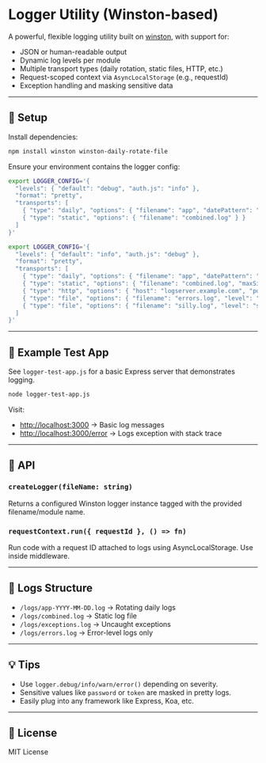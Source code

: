 # Logger Utility (Winston-based)

A powerful, flexible logging utility built on [winston](https://github.com/winstonjs/winston), with support for:

* JSON or human-readable output
* Dynamic log levels per module
* Multiple transport types (daily rotation, static files, HTTP, etc.)
* Request-scoped context via `AsyncLocalStorage` (e.g., requestId)
* Exception handling and masking sensitive data

---

## 🔧 Setup

Install dependencies:

```bash
npm install winston winston-daily-rotate-file
```

Ensure your environment contains the logger config:

```bash
export LOGGER_CONFIG='{
  "levels": { "default": "debug", "auth.js": "info" },
  "format": "pretty",
  "transports": [
    { "type": "daily", "options": { "filename": "app", "datePattern": "YYYY-MM-DD", "maxFiles": "14d" } },
    { "type": "static", "options": { "filename": "combined.log" } }
  ]
}'
```
```bash
export LOGGER_CONFIG='{
  "levels": { "default": "info", "auth.js": "debug" },
  "format": "pretty",
  "transports": [
    { "type": "daily", "options": { "filename": "app", "datePattern": "YYYY-MM-DD", "maxFiles": "14d" } },
    { "type": "static", "options": { "filename": "combined.log", "maxSize": 5242880, "maxFiles": 5 } },
    { "type": "http", "options": { "host": "logserver.example.com", "port": 9000, "path": "/logs", "ssl": false } },
    { "type": "file", "options": { "filename": "errors.log", "level": "error" } },
    { "type": "file", "options": { "filename": "silly.log", "level": "silly" } }
  ]
}'
```

---

## 🧪 Example Test App

See `logger-test-app.js` for a basic Express server that demonstrates logging.

```bash
node logger-test-app.js
```

Visit:

* [http://localhost:3000](http://localhost:3000) → Basic log messages
* [http://localhost:3000/error](http://localhost:3000/error) → Logs exception with stack trace

---

## 🧱 API

### `createLogger(fileName: string)`

Returns a configured Winston logger instance tagged with the provided filename/module name.

### `requestContext.run({ requestId }, () => fn)`

Run code with a request ID attached to logs using AsyncLocalStorage. Use inside middleware.

---

## 📁 Logs Structure

* `/logs/app-YYYY-MM-DD.log` → Rotating daily logs
* `/logs/combined.log` → Static log file
* `/logs/exceptions.log` → Uncaught exceptions
* `/logs/errors.log` → Error-level logs only

---

## 💡 Tips

* Use `logger.debug/info/warn/error()` depending on severity.
* Sensitive values like `password` or `token` are masked in pretty logs.
* Easily plug into any framework like Express, Koa, etc.

---

## 📜 License

MIT License
